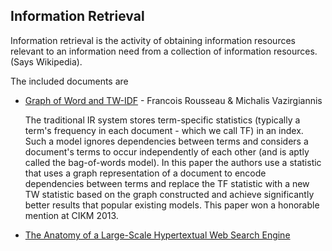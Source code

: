 ## Information Retrieval

Information retrieval is the activity of obtaining information resources relevant to an information need from a collection of information resources. (Says Wikipedia).

The included documents are

* [Graph of Word and TW-IDF](http://www.lix.polytechnique.fr/~rousseau/papers/rousseau-cikm2013.pdf) - Francois Rousseau & Michalis Vazirgiannis

  The traditional IR system stores term-specific statistics (typically
  a term's frequency in each document - which we call TF) in an index.
  Such a model ignores dependencies between terms and considers a
  document's terms to occur independently of each other (and is aptly
  called the bag-of-words model). In this paper the authors use a
  statistic that uses a graph representation of a document to encode
  dependencies between terms and replace the TF statistic with a new
  TW statistic based on the graph constructed and achieve
  significantly better results that popular existing models. This
  paper won a honorable mention at CIKM 2013.

* [The Anatomy of a Large-Scale Hypertextual Web Search Engine](http://infolab.stanford.edu/~backrub/google.html)
